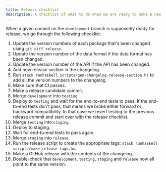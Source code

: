 ```yaml
---
title: Release checklist
description: A checklist of what to do when we are ready to make a new release
---
```


When a given commit on the `development` branch is supposedly ready for release, we go through the following checklist:

1. Update the version numbers of each package that's been changed using `git diff release`.
1. Update the version number of the data format if the data format has been changed.
1. Update the version number of the API if the API has been changed.
1. Add new release section in the changelog.
1. Run `stack runhaskell scripts/gen-changelog-release-section.hs` to add all the version numbers to the changelog.
1. Make sure that CI passes.
1. Make a release candidate commit.
1. Merge `development` into `testing`.
1. Deploy to `testing` and wait for the end-to-end tests to pass.
   If the end-to-end tests don't pass, that means we broke either forward or backward compatibility.
   In that case we revert testing to the previous release commit and start over with the release checklist.
1. Merge `testing` into `staging`.
1. Deploy to staging.
1. Wait for end-to-end tests to pass again.
1. Merge `staging` into `release`.
1. Run the release script to create the appropriate tags: `stack runhaskell scripts/make-release-tags.hs`.
1. Make a GitHub release with the contents of the changelog.
1. Double-check that `development`, `testing`, `staging` and `release` now all point to the same version.
